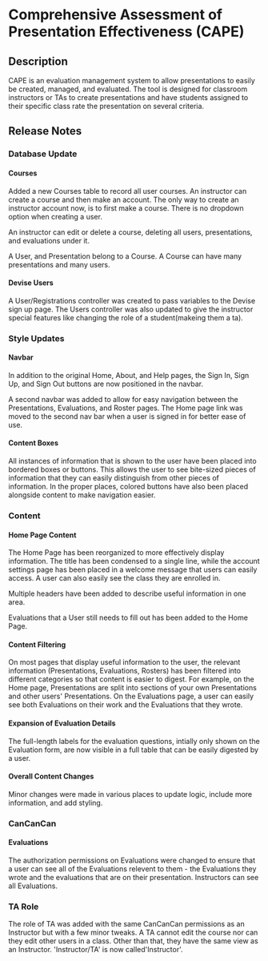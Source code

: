 # Comprehensive Assessment of Presentation Effectiveness (CAPE)

## Description

CAPE is an evaluation management system to allow presentations to easily be created, managed, and evaluated.
The tool is designed for classroom instructors or TAs to create presentations and have students assigned to their specific class rate the presentation on several criteria.

## Release Notes

### Database Update

#### Courses

Added a new Courses table to record all user courses. An instructor can create a course and then make an account. The only way to create an instructor account now, is to first make a course.
There is no dropdown option when creating a user.

An instructor can edit or delete a course, deleting all users, presentations, and evaluations under it.

A User, and Presentation belong to a Course. A Course can have many presentations and many users.

#### Devise Users

A User/Registrations controller was created to pass variables to the Devise sign up page. The Users controller was also updated to give the instructor special features like changing the role of a student(makeing them a ta).

### Style Updates

#### Navbar

In addition to the original Home, About, and Help pages, the Sign In, Sign Up,
and Sign Out buttons are now positioned in the navbar.

A second navbar was added to allow for easy navigation between the Presentations,
Evaluations, and Roster pages. The Home page link was moved to the second nav bar when a user is signed in for better ease of use.

#### Content Boxes

All instances of information that is shown to the user have been placed into bordered boxes or buttons. This allows the user to see
bite-sized pieces of information that they can easily distinguish from other pieces of information. In the proper places, colored buttons
have also been placed alongside content to make navigation easier.

### Content

#### Home Page Content

The Home Page has been reorganized to more effectively display information. The title has been condensed to a single line,
while the account settings page has been placed in a welcome message that users can easily access. A user can also easily
see the class they are enrolled in.

Multiple headers have been added to describe useful information in one area.

Evaluations that a User still needs to fill out has been added to the Home Page.

#### Content Filtering

On most pages that display useful information to the user, the relevant information (Presentations, Evaluations, Rosters) has been
filtered into different categories so that content is easier to digest. For example, on the Home page, Presentations are split
into sections of your own Presentations and other users' Presentations. On the Evaluations page, a user can easily see both Evaluations
on their work and the Evaluations that they wrote.

#### Expansion of Evaluation Details

The full-length labels for the evaluation questions, intially only shown on the Evaluation form, are now visible in a full table
that can be easily digested by a user.

#### Overall Content Changes

Minor changes were made in various places to update logic, include more information, and add styling.


### CanCanCan

#### Evaluations

The authorization permissions on Evaluations were changed to ensure that a user can see all of the Evaluations relevent to them -
the Evaluations they wrote and the evaluations that are on their presentation. Instructors can see all Evaluations.

### TA Role

The role of TA was added with the same CanCanCan permissions as an Instructor but with a few minor tweaks. A TA cannot edit the course nor can they edit other users in a class.
Other than that, they have the same view as an Instructor. 'Instructor/TA' is now called'Instructor'.
